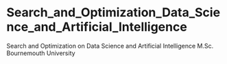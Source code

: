 # Search_and_Optimization_Data_Science_and_Artificial_Intelligence
Search and Optimization on Data Science and Artificial Intelligence M.Sc. Bournemouth University
